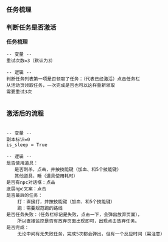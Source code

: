    
### 任务梳理


### 判断任务是否激活


**任务梳理**

```text
-- 变量 --
重试次数=3（默认为3）

-- 逻辑 --
判断任务列表第一项是否领取了任务：（代表已经激活）点击任务栏
从活动页领取任务，一次完成是否也可以这样重新领取
需要重试3次
   
```


### 激活后的流程

```text

-- 变量 --
副本标识=0
is_sleep = True

-- 逻辑 --
是否使用道具：
   是否刺杀，点击，并按技能键（加血、和5个技能键）
   其他道具，睡（道具使用耗时）
是否有npc对话框：点击
底层npc文案：点击
是否最后的任务：
    打：直接打，并按技能键（加血、和5个技能键）
    跑：需要规范跑的路线
是否任务失败：（任务栏标记是失败，点击一下，会弹出放弃页面），
    所以直接监控是否有放弃页面出现即可，出现点击放弃任务。
是否完成：
    无论中间有无失败任务，完成5次都会弹出，但有一个反应时间（需注意） 

```
